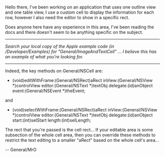 Hello there, I've been working on an application that uses one outline view and one table view, I use a custom cell to display the information for each row, however I also need the editor to show in a specific rect.

Does anyone here have any experience in this area, I've been reading the docs and there doesn't seem to be anything specific on the subject.

----

*Search your local copy of the Apple example code (in /Developer/Examples) for "General/ImageAndTextCell" ... I believe this has an example of what you're looking for.*

----

Indeed, the key methods on General/NSCell are:

- (void)editWithFrame:(General/NSRect)aRect inView:(General/NSView *)controlView editor:(General/NSText *)textObj delegate:(id)anObject event:(General/NSEvent *)theEvent;

and 

- (void)selectWithFrame:(General/NSRect)aRect inView:(General/NSView *)controlView editor:(General/NSText *)textObj delegate:(id)anObject start:(int)selStart length:(int)selLength;

The rect that you're passed is the cell rect... If your editable area is some subsection of the whole cell area, then you can override these methods to restrict the text editing to a smaller "aRect" based on the whole cell's area...

-- General/MrO